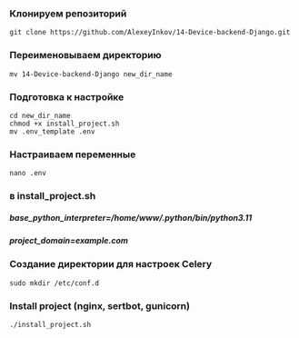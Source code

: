 
### Клонируем репозиторий
```
git clone https://github.com/AlexeyInkov/14-Device-backend-Django.git
```
### Переименовываем директорию
```
mv 14-Device-backend-Django new_dir_name
```
### Подготовка к настройке
```
cd new_dir_name
chmod +x install_project.sh
mv .env_template .env
```
### Настраиваем переменные
```
nano .env
```
### в install_project.sh
##### base_python_interpreter=/home/www/.python/bin/python3.11
##### project_domain=example.com

### Создание директории для настроек Celery
```sudo mkdir /etc/conf.d```

### Install project (nginx, sertbot, gunicorn)
```
./install_project.sh
```

